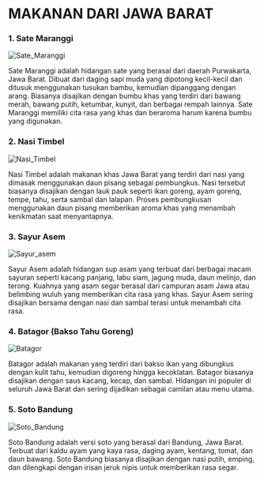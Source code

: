 # MAKANAN DARI JAWA BARAT <br>

### 1. Sate Maranggi <br>
![Sate_Maranggi](
https://upload.wikimedia.org/wikipedia/commons/thumb/5/52/Sate_Maranggi_1.jpg/1200px-Sate_Maranggi_1.jpg)<br>

Sate Maranggi adalah hidangan sate yang berasal dari daerah Purwakarta, Jawa Barat. Dibuat dari daging sapi muda yang dipotong kecil-kecil dan ditusuk menggunakan tusukan bambu, kemudian dipanggang dengan arang. Biasanya disajikan dengan bumbu khas yang terdiri dari bawang merah, bawang putih, ketumbar, kunyit, dan berbagai rempah lainnya. Sate Maranggi memiliki cita rasa yang khas dan beraroma harum karena bumbu yang digunakan.<br>


### 2. Nasi Timbel <br>
![Nasi_Timbel](
https://kurio-img.kurioapps.com/21/10/21/8c50aafc-e9a6-4cf1-b26b-b01ca39a6787.jpe)<br>

Nasi Timbel adalah makanan khas Jawa Barat yang terdiri dari nasi yang dimasak menggunakan daun pisang sebagai pembungkus. Nasi tersebut biasanya disajikan dengan lauk pauk seperti ikan goreng, ayam goreng, tempe, tahu, serta sambal dan lalapan. Proses pembungkusan menggunakan daun pisang memberikan aroma khas yang menambah kenikmatan saat menyantapnya.<br>


### 3. Sayur Asem <br>
![Sayur_asem](
https://awsimages.detik.net.id/community/media/visual/2021/05/21/resep-sayur-asem-jawa_43.jpeg?w=600&q=90)<br>

Sayur Asem adalah hidangan sup asam yang terbuat dari berbagai macam sayuran seperti kacang panjang, labu siam, jagung muda, daun melinjo, dan terong. Kuahnya yang asam segar berasal dari campuran asam Jawa atau belimbing wuluh yang memberikan cita rasa yang khas. Sayur Asem sering disajikan bersama dengan nasi dan sambal terasi untuk menambah cita rasa.
<br>


### 4. Batagor (Bakso Tahu Goreng) <br>
![Batagor](https://asset.kompas.com/crops/xhUxRwQsxbWaxsUB2nducVEwPYw=/27x103:995x749/750x500/data/photo/2023/09/06/64f7fe0a00572.jpg
) <br>

Batagor adalah makanan yang terdiri dari bakso ikan yang dibungkus dengan kulit tahu, kemudian digoreng hingga kecoklatan. Batagor biasanya disajikan dengan saus kacang, kecap, dan sambal. Hidangan ini populer di seluruh Jawa Barat dan sering dijadikan sebagai camilan atau menu utama.
<br>

### 5. Soto Bandung <br>
![Soto_Bandung](https://asset.kompas.com/crops/aq7SWhGNCO6UTombdviZuAchnCM=/3x0:700x465/750x500/data/photo/2021/04/21/607ff824cb839.jpg
) <br>

Soto Bandung adalah versi soto yang berasal dari Bandung, Jawa Barat. Terbuat dari kaldu ayam yang kaya rasa, daging ayam, kentang, tomat, dan daun bawang. Soto Bandung biasanya disajikan dengan nasi putih, emping, dan dilengkapi dengan irisan jeruk nipis untuk memberikan rasa segar.
<br>
